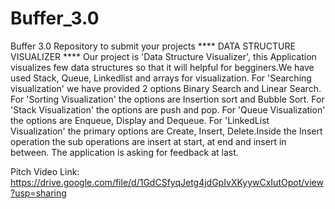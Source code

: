 # Buffer_3.0
Buffer 3.0 Repository to submit your projects
       ****  DATA STRUCTURE VISUALIZER ****
Our project is 'Data Structure Visualizer', this Application visualizes few data structures so that it will helpful for begginers.We have used Stack, Queue, Linkedlist and arrays for visualization. 
For 'Searching visualization' we have provided 2 options Binary Search and Linear Search.
For 'Sorting Visualization' the options are Insertion sort and Bubble Sort.
For 'Stack Visualization' the options are push and pop.
For 'Queue Visualization' the options are Enqueue, Display and Dequeue.
For 'LinkedList Visualization' the primary options are Create, Insert, Delete.Inside the Insert operation the sub operations are insert at start, at end and insert in between.
The application is asking for feedback at last.

Pitch Video Link: https://drive.google.com/file/d/1GdCSfyqJetg4jdGpIvXKyywCxIutOpot/view?usp=sharing
